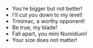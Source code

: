 - You're bigger but not better!
- I'll cut you down to my level!
- Trinimac, a worthy opponent!
- Be true, my blade!
- Fall apart, you mini Numidium!
- Your size does not matter!
